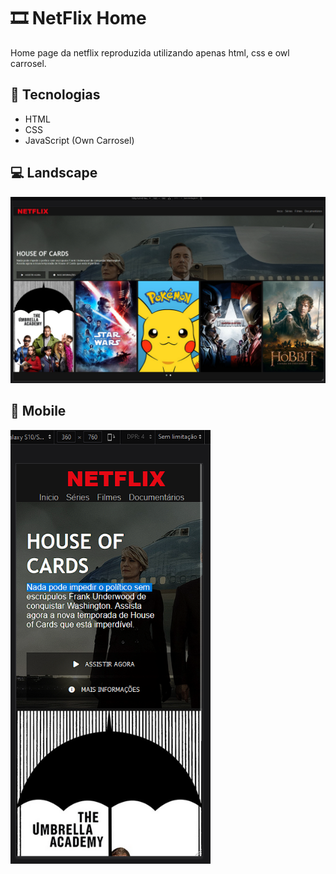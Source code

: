 # 🎞 NetFlix Home

Home page da netflix reproduzida utilizando apenas html, css e owl carrosel.

## 📝 Tecnologias

- HTML
- CSS
- JavaScript (Own Carrosel)

## 💻 Landscape

<div>
<img src="./img/netflixHome_LandScape.PNG">
</div>

## 📱 Mobile

<div>
<img src="./img/netflixHome_Portrait.PNG"  width="320">
</div>
